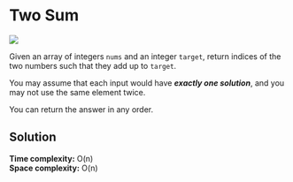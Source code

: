 # Two Sum

<a href="https://leetcode.com/problems/two-sum/">
<img src="https://img.shields.io/static/v1?label=LeetCode&message=Easy&color=64aca5&style=flat-square&logo=leetcode" />
</a>

Given an array of integers `nums` and an integer `target`, return indices of the
two numbers such that they add up to `target`.

You may assume that each input would have _**exactly one solution**_, and you may
not use the same element twice.

You can return the answer in any order.

## Solution

**Time complexity:** O(n)<br />
**Space complexity:** O(n)
